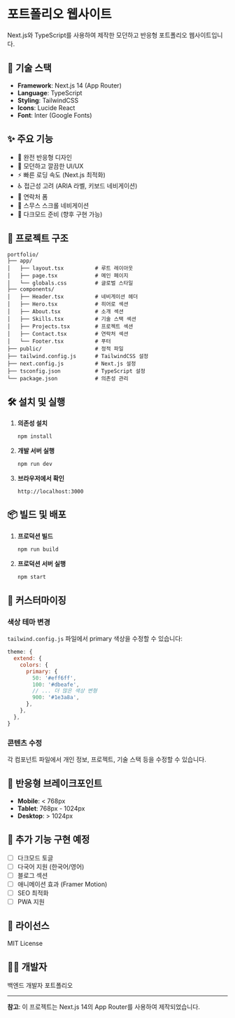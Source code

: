 # 포트폴리오 웹사이트

Next.js와 TypeScript를 사용하여 제작한 모던하고 반응형 포트폴리오 웹사이트입니다.

## 🚀 기술 스택

- **Framework**: Next.js 14 (App Router)
- **Language**: TypeScript
- **Styling**: TailwindCSS
- **Icons**: Lucide React
- **Font**: Inter (Google Fonts)

## ✨ 주요 기능

- 📱 완전 반응형 디자인
- 🎨 모던하고 깔끔한 UI/UX
- ⚡ 빠른 로딩 속도 (Next.js 최적화)
- ♿ 접근성 고려 (ARIA 라벨, 키보드 네비게이션)
- 📧 연락처 폼
- 🎯 스무스 스크롤 네비게이션
- 🌙 다크모드 준비 (향후 구현 가능)

## 📁 프로젝트 구조

```
portfolio/
├── app/
│   ├── layout.tsx          # 루트 레이아웃
│   ├── page.tsx            # 메인 페이지
│   └── globals.css         # 글로벌 스타일
├── components/
│   ├── Header.tsx          # 네비게이션 헤더
│   ├── Hero.tsx            # 히어로 섹션
│   ├── About.tsx           # 소개 섹션
│   ├── Skills.tsx          # 기술 스택 섹션
│   ├── Projects.tsx        # 프로젝트 섹션
│   ├── Contact.tsx         # 연락처 섹션
│   └── Footer.tsx          # 푸터
├── public/                 # 정적 파일
├── tailwind.config.js      # TailwindCSS 설정
├── next.config.js          # Next.js 설정
├── tsconfig.json           # TypeScript 설정
└── package.json            # 의존성 관리
```

## 🛠️ 설치 및 실행

1. **의존성 설치**
   ```bash
   npm install
   ```

2. **개발 서버 실행**
   ```bash
   npm run dev
   ```

3. **브라우저에서 확인**
   ```
   http://localhost:3000
   ```

## 📦 빌드 및 배포

1. **프로덕션 빌드**
   ```bash
   npm run build
   ```

2. **프로덕션 서버 실행**
   ```bash
   npm start
   ```

## 🎨 커스터마이징

### 색상 테마 변경
`tailwind.config.js` 파일에서 primary 색상을 수정할 수 있습니다:

```javascript
theme: {
  extend: {
    colors: {
      primary: {
        50: '#eff6ff',
        100: '#dbeafe',
        // ... 더 많은 색상 변형
        900: '#1e3a8a',
      },
    },
  },
}
```

### 콘텐츠 수정
각 컴포넌트 파일에서 개인 정보, 프로젝트, 기술 스택 등을 수정할 수 있습니다.

## 📱 반응형 브레이크포인트

- **Mobile**: < 768px
- **Tablet**: 768px - 1024px
- **Desktop**: > 1024px

## 🔧 추가 기능 구현 예정

- [ ] 다크모드 토글
- [ ] 다국어 지원 (한국어/영어)
- [ ] 블로그 섹션
- [ ] 애니메이션 효과 (Framer Motion)
- [ ] SEO 최적화
- [ ] PWA 지원

## 📄 라이선스

MIT License

## 👨‍💻 개발자

백엔드 개발자 포트폴리오

---

**참고**: 이 프로젝트는 Next.js 14의 App Router를 사용하여 제작되었습니다.
